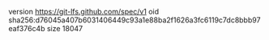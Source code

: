 version https://git-lfs.github.com/spec/v1
oid sha256:d76045a407b6031406449c93a1e88ba2f1626a3fc6119c7dc8bbb97eaf376c4b
size 18047
